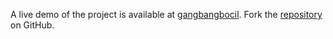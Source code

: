 A live demo of the project is available at [gangbangbocil](https://gangbangbocil.pages.dev/).
Fork the [repository](https://github.com/jojtoview) on GitHub.
